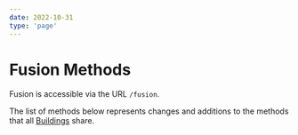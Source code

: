 ```yaml
---
date: 2022-10-31
type: 'page'
---
```


# Fusion Methods

Fusion is accessible via the URL `/fusion`.

The list of methods below represents changes and additions to the methods that all [Buildings](/api/Buildings) share.
